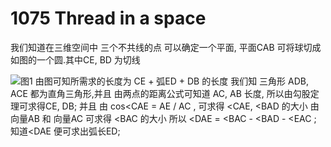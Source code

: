# 1075 Thread in a space
我们知道在三维空间中 三个不共线的点 可以确定一个平面, 平面CAB 可将球切成如图的一个圆.其中CE, BD 为切线

![图1](https://github.com/liudyboy/Image/raw/ACM/Thread_in_a_Space.jpg)
由图可知所需求的长度为 CE + 弧ED + DB 的长度
我们知 三角形 ADB, ACE 都为直角三角形,并且 由两点的距离公式可知道 AC, AB 长度, 所以由勾股定理可求得CE, DB;
并且 由 cos<CAE = AE / AC , 可求得 <CAE, <BAD  的大小
由向量AB 和 向量AC 可求得 <BAC 的大小
所以 <DAE = <BAC - <BAD - <EAC ; 知道<DAE 便可求出弧长ED;
